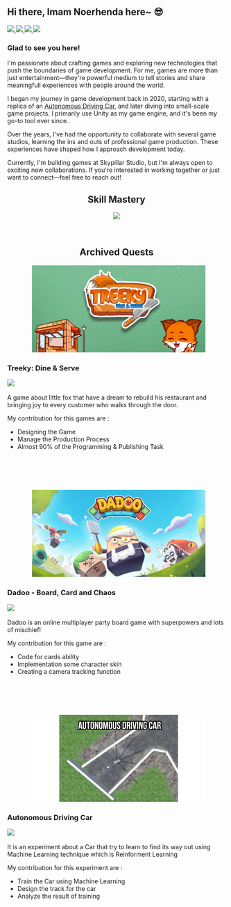 ## Hi there, Imam Noerhenda here~ 😎 

<!--
**imamnoerhenda17/imamnoerhenda17** is a ✨ _special_ ✨ repository because its `README.md` (this file) appears on your GitHub profile.

Here are some ideas to get you started:

- 🔭 I’m currently working on ...
- 🌱 I’m currently learning ...
- 👯 I’m looking to collaborate on ...
- 🤔 I’m looking for help with ...
- 💬 Ask me about ...
- 📫 How to reach me: ...
- 😄 Pronouns: ...
- ⚡ Fun fact: ...
-->

<a href="https://www.linkedin.com/in/imamnoerhenda/">
  <img src="https://img.shields.io/badge/LinkedIn-0077B5?style=for-the-badge&logo=linkedin&logoColor=white"> 
</a>
<a href="https://discordapp.com/users/364780505922535434">
  <img src="https://img.shields.io/badge/Discord-5865F2?style=for-the-badge&logo=discord&logoColor=white" > 
</a>
<a href="https://steamcommunity.com/id/emvira/">
  <img src="https://img.shields.io/badge/Steam-000000?style=for-the-badge&logo=steam&logoColor=white">
</a>
<a href="https://play.google.com/store/apps/dev?id=7010916716113210735">
  <img src="https://img.shields.io/badge/Google_Play-414141?style=for-the-badge&logo=google-play&logoColor=white" >
</a>

### Glad to see you here!
I'm passionate about crafting games and exploring new technologies that push the boundaries of game development. For me, games are more than just entertainment—they're powerful medium to tell stories and share meaningfull experiences with people around the world.

I began my journey in game development back in 2020, starting with a replica of an
[Autonomous Driving Car](#autonomous-driving-car), and later diving into small-scale game projects. I primarily use Unity as my game engine, and it's been my go-to tool ever since.

Over the years, I've had the opportunity to collaborate with several game studios, learning the ins and outs of professional game production. These experiences have shaped how I approach development today.

Currently, I'm building games at Skypillar Studio, but I'm always open to exciting new collaborations. If you're interested in working together or just want to connect—feel free to reach out!

<h2 align="center">Skill Mastery</h2>
<p align="center">
  <a href="https://skillicons.dev">
    <img src="https://skillicons.dev/icons?i=unity,git,github,vscode,notion,mysql,firebase" />
  </a>
</p>

<br/>

<h2 align="center">Archived Quests</h2>
<p align="center">
  <img src="assets/images/TreekyBanner.png" width="400" height="200" style="margin-left: 10px;" />
</p>

### Treeky: Dine & Serve
<a href="https://play.google.com/store/apps/details?id=com.SkypillarStudio.Match3">
  <img src="https://img.shields.io/badge/Google_Play-414141?style=for-the-badge&logo=google-play&logoColor=white" >
</a>

A game about little fox that have a dream to rebuild his restaurant and bringing joy to every customer who walks through the door.

My contribution for this games are :
- Designing the Game
- Manage the Production Process
- Almost 90% of the Programming & Publishing Task

<br/>

##

<br/>
<p align="center">
  <img src="assets/images/DadooPromotionalArt.jpg" width="400" height="200" style="margin-left: 10px;" />
</p>

### Dadoo - Board, Card and Chaos
<a href="https://play.google.com/store/search?q=Dadoo&c=apps">
  <img src="https://img.shields.io/badge/Google_Play-414141?style=for-the-badge&logo=google-play&logoColor=white" >
</a>

Dadoo is an online multiplayer party board game with superpowers and lots of mischief!

My contribution for this game are :
- Code for cards ability
- Implementation some character skin
- Creating a camera tracking function

<br/>

##

<br/>
<p align="center">
  <img src="assets/images/Autonomous Driving Car.png" width="400" height="200" style="margin-left: 10px;" />
</p>

### Autonomous Driving Car
<a href="https://drive.google.com/drive/folders/15fhU-OfCqOZmwVUikJ93hO5gOJQd1O7J">
  <img src="https://img.shields.io/badge/Google%20Slides-FBBC04?style=for-the-badge&logo=google-slides&logoColor=black" >
</a>

It is an experiment about a Car that try to learn to find its way out using Machine Learning technique which is Reinforment Learning

My contribution for this experiment are :
- Train the Car using Machine Learning
- Design the track for the car
- Analyze the result of training



<!-- <table>
  <tr>
    <td style="border: none;" width="50%">
      <img src="assets/images/1024x500.png" width="100%" />
      <p><strong>Item 1:</strong> Description goes here.</p>
    </td>
    <td style="border: none;" width="50%">
      <img src="assets/images/1024x500.png" width="100%" />
      <p><strong>Item 2:</strong> Another description.</p>
    </td>
  </tr>
</table> -->
